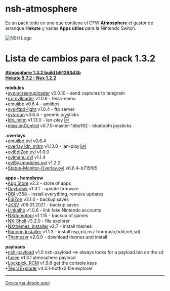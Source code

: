 # nsh-atmosphere
Es un pack todo en uno que contiene el CFW **Atmosphere** el gestor de arranque **Hekate** y varias **Apps utiles** para la Nintendo Switch.

![NSH Logo](https://raw.githubusercontent.com/team-racoon/nsh-atmosphere/master/nsh-logo.png)


# Lista de cambios para el pack 1.3.2

**[Atmosphere 1.3.2 build b91294d3b](https://github.com/Atmosphere-NX/Atmosphere/releases)**  
**[Hekate 5.7.2 - Nyx 1.2.2](https://github.com/CTCaer/hekate/releases)**


**módulos**  
•[sys-screenuploader](https://github.com/bakatrouble/sys-screenuploader/releases)  v0.0.10 - send captures to telegram  
•[nx-ovlloader](https://github.com/WerWolv/nx-ovlloader/releases) v1.0.6 - tesla-menu  
•[emuiibo](https://github.com/XorTroll/emuiibo/releases) v0.6.4 - amiibos  
•[sys-ftpd-light](https://github.com/cathery/sys-ftpd-light/releases) v1.0.4 - ftp server  
•[sys-con](https://github.com/cathery/sys-con/releases) v0.6.4 - generic joysticks  
•[ldn_mitm](https://github.com/spacemeowx2/ldn_mitm/releases) v1.13.0 - lan-play 🆙   
•[missionControl](https://github.com/ndeadly/MissionControl/releases/) v0.7.0-master-1dbe182 - bluetooth joysticks  

**.overlays**  
•[emuiibo.ovl](https://github.com/XorTroll/emuiibo/releases) v0.6.4  
•[overlay ldn_mitm](https://github.com/spacemeowx2/ldn_mitm/releases) v1.13.0 - lan-play 🆙  
•[ovlEdiZon.ovl](https://github.com/WerWolv/EdiZon/releases) v1.0.0  
•[ovlmenu.ovl](https://github.com/WerWolv/Tesla-Menu/releases) v1.1.4  
•[ovlSysmodules.ovl](https://github.com/WerWolv/ovl-sysmodules/releases) v1.2.2  
•[Status-Monitor-Overlay.ovl](https://github.com/masagrator/Status-Monitor-Overlay/releases) v0.6.4-b715f05   

**apps - homebrew**  
•[App Store](https://github.com/vgmoose/hb-appstore/releases) v2.2 - store of apps  
•[Daybreak](https://github.com/Atmosphere-NX/Atmosphere/releases) v1.3.1 - update firmware  
•[DBI](https://github.com/rashevskyv/dbi/releases) v358 - install everything, remove updates  
•[EdiZon](https://github.com/WerWolv/EdiZon/releases) v3.1.0 - backup saves   
•[JKSV](https://github.com/J-D-K/JKSV/releases) v09.01.2021 - backup saves  
•[Linkalho](https://github.com/rdmrocha/linkalho/releases) v1.0.6 - link fake Nintendo accounts   
•[NXdumptool](https://github.com/DarkMatterCore/nxdumptool/releases) v1.1.15  - backup of games  
•[NX-Shell](https://github.com/joel16/NX-Shell/releases) v3.2.0 - file explorer  
•[NXthemes_Installer](https://github.com/exelix11/SwitchThemeInjector/releases) v2.7 - install themes  
•[Racoon Installer](https://github.com/team-racoon/Racoon-Installer/releases) v1.1.3 - install nsp,xci,nsz from(usb,hdd,net,sd)   
•[Themezer](https://github.com/suchmememanyskill/themezer-nx/releases) v2.0.0 - download themes and install  

**payloads**  
•[nsh-payload](https://github.com/team-racoon/nsh-atmosphere/releases) v1.0 nsh-payload ==> always looks for a payload.bin on the sd  
•[fusee](https://github.com/Atmosphere-NX/Atmosphere/releases) v1.3.1 atmosphere payload  
•[Lockpick_RCM](https://github.com/shchmue/Lockpick_RCM/releases) v1.9.8 get the console keys  
•[TegraExplorer](https://github.com/suchmememanyskill/TegraExplorer/releases) v4.0.1-hotfix2 file explorer  


-----------------------------------------------------------------------------
[Descarga desde aqui](https://github.com/team-racoon/nsh-atmosphere/releases)
